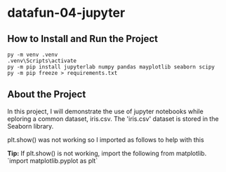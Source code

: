 # datafun-04-jupyter

## How to Install and Run the Project
```shell
py -m venv .venv
.venv\Scripts\activate
py -m pip install jupyterlab numpy pandas mayplotlib seaborn scipy
py -m pip freeze > requirements.txt
```

## About the Project
In this project, I will demonstrate the use of jupyter notebooks while eploring a common dataset, iris.csv.
The 'iris.csv' dataset is stored in the Seaborn library.

plt.show() was not working so I imported as follows to help with this
<div class="plt.show() not working">
<b>Tip:</b> If plt.show() is not working, import the following from matplotlib.
`import matplotlib.pyplot as plt`
</div>
